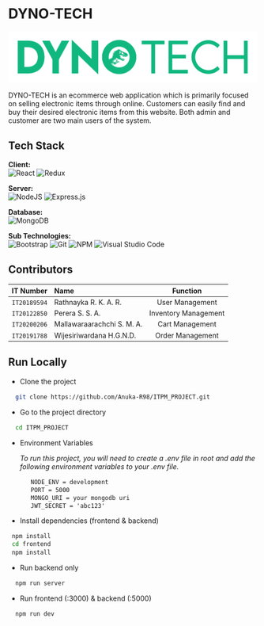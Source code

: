 
# DYNO-TECH

![Logo](https://github.com/Anuka-R98/ITPM_PROJECT/blob/master/frontend/public/images/DYNO_GREEN.png)

DYNO-TECH is an ecommerce web application which is primarily focused on selling electronic items through online. Customers can easily find and buy their desired electronic items from this website. Both admin and customer are two main users of the system.

## Tech Stack

**Client:**
<br>
![React](https://img.shields.io/badge/react-%2320232a.svg?style=for-the-badge&logo=react&logoColor=%2361DAFB) ![Redux](https://img.shields.io/badge/redux-%23593d88.svg?style=for-the-badge&logo=redux&logoColor=white)

**Server:** 
<br>
![NodeJS](https://img.shields.io/badge/node.js-6DA55F?style=for-the-badge&logo=node.js&logoColor=white) ![Express.js](https://img.shields.io/badge/express.js-%23404d59.svg?style=for-the-badge&logo=express&logoColor=%2361DAFB)

**Database:** 
<br>
![MongoDB](https://img.shields.io/badge/MongoDB-%234ea94b.svg?style=for-the-badge&logo=mongodb&logoColor=white)

**Sub Technologies:** 
<br>
![Bootstrap](https://img.shields.io/badge/bootstrap-%23563D7C.svg?style=for-the-badge&logo=bootstrap&logoColor=white)
![Git](https://img.shields.io/badge/git-%23F05033.svg?style=for-the-badge&logo=git&logoColor=white)
![NPM](https://img.shields.io/badge/NPM-%23000000.svg?style=for-the-badge&logo=npm&logoColor=white)
![Visual Studio Code](https://img.shields.io/badge/Visual%20Studio%20Code-0078d7.svg?style=for-the-badge&logo=visual-studio-code&logoColor=white)

## Contributors

| IT Number     | Name                       | Function             | 
| :-----------: | :------------------------  | :------------------: |
| `IT20189594`    | Rathnayka R. K. A. R.       | User Management      |
| `IT20122850`    | Perera S. S. A.             | Inventory Management |
| `IT20200206`    | Mallawaraarachchi S. M. A.  | Cart Management      |
| `IT20191788`    | Wijesiriwardana H.G.N.D.    | Order Management     |

## Run Locally

+ Clone the project

```bash
  git clone https://github.com/Anuka-R98/ITPM_PROJECT.git
```

+ Go to the project directory

```bash
  cd ITPM_PROJECT
```

+ Environment Variables

     *To run this project, you will need to create a .env file in root and add the following environment variables to your .env file.*

         NODE_ENV = development
         PORT = 5000
         MONGO_URI = your mongodb uri
         JWT_SECRET = 'abc123'

+ Install dependencies (frontend & backend)

```bash
 npm install
 cd frontend
 npm install
```

+ Run backend only

```bash
  npm run server
```

+ Run frontend (:3000) & backend (:5000)

```bash
  npm run dev
```

